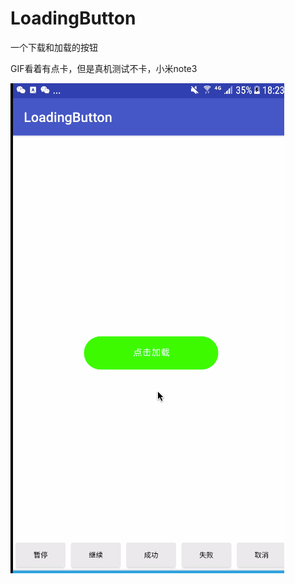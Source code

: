 # LoadingButton
一个下载和加载的按钮


GIF看着有点卡，但是真机测试不卡，小米note3


![img](https://github.com/qq634421026/LoadingButton/blob/master/loadButton.gif)
